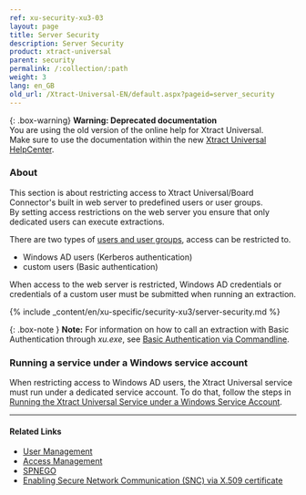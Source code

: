 ```yaml
---
ref: xu-security-xu3-03
layout: page
title: Server Security
description: Server Security
product: xtract-universal
parent: security
permalink: /:collection/:path
weight: 3
lang: en_GB
old_url: /Xtract-Universal-EN/default.aspx?pageid=server_security
---
```


{: .box-warning}
**Warning: Deprecated documentation** <br>
You are using the old version of the online help for Xtract Universal.<br>
Make sure to use the documentation within the new [Xtract Universal HelpCenter](https://helpcenter.theobald-software.com/xtract-universal/documentation/introduction/).

### About

This section is about restricting access to Xtract Universal/Board Connector's built in web server to predefined users or user groups. <br>
By setting access restrictions on the web server you ensure that only dedicated users can execute extractions. 

There are two types of [users and user groups](user-management#users-and-user-groups), access can be restricted to. 
- Windows AD users (Kerberos authentication)
- custom users (Basic authentication) 

When access to the web server is restricted, Windows AD credentials or credentials of a custom user must be submitted when running an extraction.


{% include _content/en/xu-specific/security-xu3/server-security.md %}


{: .box-note }
**Note:** For information on how to call an extraction with Basic Authentication through *xu.exe*, see [Basic Authentication via Commandline](../execute-and-automate-extractions/call-via-commandline#basic-authentication-via-commandline).

### Running a service under a Windows service account

When restricting access to Windows AD users, the Xtract Universal service must run under a dedicated service account. To do that, follow the steps in [Running the Xtract Universal Service under a Windows Service Account](../advanced-techniques/service-account).

*********
#### Related Links
- [User Management](./user-management)
- [Access Management](./access-management)
- [SPNEGO](https://en.wikipedia.org/wiki/SPNEGO)
- [Enabling Secure Network Communication (SNC) via X.509 certificate](https://kb.theobald-software.com/sap/enable-snc-using-pse-file)
